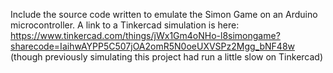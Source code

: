 Include the source code written to emulate the Simon Game on an Arduino microcontroller.
A link to a Tinkercad simulation is here: https://www.tinkercad.com/things/jWx1Gm4oNHo-l8simongame?sharecode=IaihwAYPP5C507jOA2omR5N0oeUXVSPz2Mgg_bNF48w
(though previously simulating this project had run a little slow on Tinkercad)
